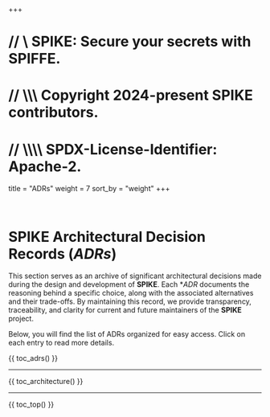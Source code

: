 +++
# //    \\ SPIKE: Secure your secrets with SPIFFE.
# //  \\\\\ Copyright 2024-present SPIKE contributors.
# // \\\\\\\ SPDX-License-Identifier: Apache-2.

title = "ADRs"
weight = 7
sort_by = "weight"
+++


<br style="clear:both;">

# SPIKE Architectural Decision Records (*ADRs*)

This section serves as an archive of significant architectural decisions made
during the design and development of **SPIKE**. Each **ADR* documents the 
reasoning behind a specific choice, along with the associated alternatives 
and their trade-offs. By maintaining this record, we provide transparency, 
traceability, and clarity for current and future maintainers of the **SPIKE** 
project.

Below, you will find the list of ADRs organized for easy access. Click on each
entry to read more details.

{{ toc_adrs() }}

----

{{ toc_architecture() }}

----

{{ toc_top() }}
